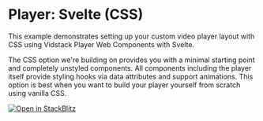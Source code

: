 # Player: Svelte (CSS)

This example demonstrates setting up your custom video player layout with CSS using Vidstack Player
Web Components with Svelte.

The CSS option we're building on provides you with a minimal starting point and completely
unstyled components. All components including the player itself provide styling hooks via data
attributes and support animations. This option is best when you want to build your player yourself
from scratch using vanilla CSS.

[![Open in StackBlitz](https://developer.stackblitz.com/img/open_in_stackblitz.svg)][stackblitz-demo]

[stackblitz-demo]: https://stackblitz.com/fork/github/vidstack/examples/tree/main/player/svelte/css?title=Vidstack%20Player%20-%20Svelte%20%28CSS%29&file=src/main.ts&showSidebar=1
